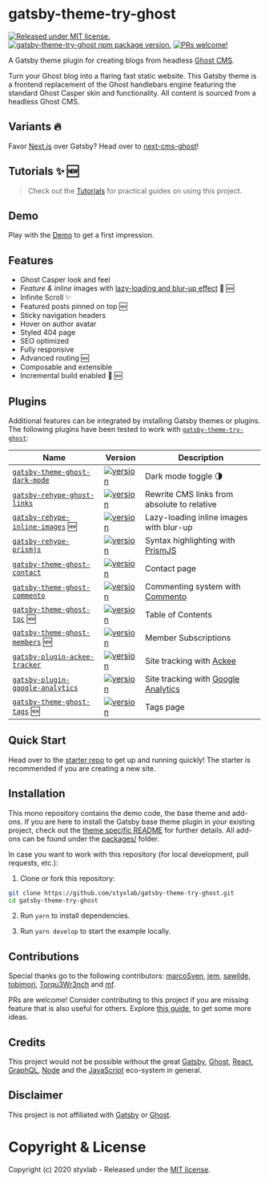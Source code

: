 # gatsby-theme-try-ghost

[![Released under MIT license.](https://badgen.net/github/license/micromatch/micromatch)](https://github.com/styxlab/gatsby-theme-try-ghost/blob/master/LICENSE)
[![gatsby-theme-try-ghost npm package version.](https://badgen.net/npm/v/gatsby-theme-try-ghost)](https://www.npmjs.com/package/gatsby-theme-try-ghost)
[![PRs welcome!](https://img.shields.io/badge/PRs-welcome-brightgreen.svg)]()

A Gatsby theme plugin for creating blogs from headless [Ghost CMS](https://ghost.org/changelog/jamstack/).

Turn your Ghost blog into a flaring fast static website. This Gatsby theme is a frontend replacement of the Ghost handlebars engine featuring the standard Ghost Casper skin and functionality. All content is sourced from a headless Ghost CMS.

## Variants 🔥

Favor [Next.js](https://nextjs.org/) over Gatsby? Head over to [next-cms-ghost](https://github.com/styxlab/next-cms-ghost)!

## Tutorials ✨ 🆕

> Check out the [Tutorials](https://www.jamify.org) for practical guides on using this project.

## Demo

Play with the [Demo](https://demo.jamify.org/) to get a first impression.

## Features

-   Ghost Casper look and feel
-   _Feature & inline_ images with [lazy-loading and blur-up effect](https://using-gatsby-image.gatsbyjs.org/) 🚀 🆕
-   Infinite Scroll ✨
-   Featured posts pinned on top 🆕
-   Sticky navigation headers
-   Hover on author avatar
-   Styled 404 page
-   SEO optimized
-   Fully responsive
-   Advanced routing 🆕
-   Composable and extensible
-   Incremental build enabled 🚀 🆕

## Plugins

Additional features can be integrated by installing Gatsby themes or plugins. The following plugins have been tested to work with [`gatsby-theme-try-ghost`](https://github.com/styxlab/gatsby-theme-try-ghost/tree/master/packages/gatsby-theme-try-ghost):

| Name                                                                                                                                   | Version                                                                                                                             | Description                                                                    |
| -------------------------------------------------------------------------------------------------------------------------------------- | ----------------------------------------------------------------------------------------------------------------------------------- | ------------------------------------------------------------------------------ |
| [`gatsby-theme-ghost-dark-mode`](https://github.com/styxlab/gatsby-theme-try-ghost/tree/master/packages/gatsby-theme-ghost-dark-mode)  | [![version](https://badgen.net/npm/v/gatsby-theme-ghost-dark-mode)](https://www.npmjs.com/package/gatsby-theme-ghost-dark-mode)     | Dark mode toggle 🌗                                                            |
| [`gatsby-rehype-ghost-links`](https://github.com/styxlab/gatsby-theme-try-ghost/tree/master/packages/gatsby-rehype-ghost-links)        | [![version](https://badgen.net/npm/v/gatsby-rehype-ghost-links)](https://www.npmjs.com/package/gatsby-rehype-ghost-links)           | Rewrite CMS links from absolute to relative                                    |
| [`gatsby-rehype-inline-images`](https://github.com/styxlab/gatsby-theme-try-ghost/tree/master/packages/gatsby-rehype-inline-images) 🆕 | [![version](https://badgen.net/npm/v/gatsby-rehype-inline-images)](https://www.npmjs.com/package/gatsby-rehype-inline-images)       | Lazy-loading inline images with blur-up                                        |
| [`gatsby-rehype-prismjs`](https://github.com/styxlab/gatsby-theme-try-ghost/tree/master/packages/gatsby-rehype-prismjs)                | [![version](https://badgen.net/npm/v/gatsby-rehype-prismjs)](https://www.npmjs.com/package/gatsby-rehype-prismjs)                   | Syntax highlighting with [PrismJS](http://prismjs.com/)                        |
| [`gatsby-theme-ghost-contact`](https://github.com/styxlab/gatsby-theme-try-ghost/tree/master/packages/gatsby-theme-ghost-contact)      | [![version](https://badgen.net/npm/v/gatsby-theme-ghost-contact)](https://www.npmjs.com/package/gatsby-theme-ghost-contact)         | Contact page                                                                   |
| [`gatsby-theme-ghost-commento`](https://github.com/styxlab/gatsby-theme-try-ghost/tree/master/packages/gatsby-theme-ghost-commento)    | [![version](https://badgen.net/npm/v/gatsby-theme-ghost-commento)](https://www.npmjs.com/package/gatsby-theme-ghost-commento)       | Commenting system with [Commento](https://commento.io/)                        |
| [`gatsby-theme-ghost-toc`](https://github.com/styxlab/gatsby-theme-try-ghost/tree/master/packages/gatsby-theme-ghost-toc) 🆕           | [![version](https://badgen.net/npm/v/gatsby-theme-ghost-toc)](https://www.npmjs.com/package/gatsby-theme-ghost-toc)                 | Table of Contents                                                              |
| [`gatsby-theme-ghost-members`](https://github.com/styxlab/gatsby-theme-try-ghost/tree/master/packages/gatsby-theme-ghost-members) 🆕   | [![version](https://badgen.net/npm/v/gatsby-theme-ghost-members)](https://www.npmjs.com/package/gatsby-theme-ghost-members)         | Member Subscriptions                                                           |
| [`gatsby-plugin-ackee-tracker`](https://github.com/burnsy/gatsby-plugin-ackee-tracker)                                                 | [![version](https://badgen.net/npm/v/gatsby-plugin-ackee-tracker)](https://www.npmjs.com/package/gatsby-plugin-ackee-tracker)       | Site tracking with [Ackee](https://github.com/electerious/Ackee)               |
| [`gatsby-plugin-google-analytics`](https://github.com/gatsbyjs/gatsby/tree/master/packages/gatsby-plugin-google-analytics)             | [![version](https://badgen.net/npm/v/gatsby-plugin-google-analytics)](https://www.npmjs.com/package/gatsby-plugin-google-analytics) | Site tracking with [Google Analytics](https://developers.google.com/analytics) |
| [`gatsby-theme-ghost-tags`](https://github.com/styxlab/gatsby-theme-try-ghost/tree/master/packages/gatsby-theme-ghost-tags) 🆕         | [![version](https://badgen.net/npm/v/gatsby-theme-ghost-tags)](https://www.npmjs.com/package/gatsby-theme-ghost-tags)         | Tags page                                                                   |

## Quick Start

Head over to the [starter repo](https://github.com/styxlab/gatsby-starter-try-ghost) to get up and running quickly! The starter is recommended if you are creating a new site.

## Installation

This mono repository contains the demo code, the base theme and add-ons. If you are here to install the Gatsby base theme plugin in your existing project, check out the [theme specific README](https://github.com/styxlab/gatsby-theme-try-ghost/tree/master/packages/gatsby-theme-try-ghost/README.md) for further details. All add-ons can be found under the [packages/](https://github.com/styxlab/gatsby-theme-try-ghost/tree/master/packages/) folder.

In case you want to work with this repository (for local development, pull requests, etc.):

1. Clone or fork this repository:

```bash
git clone https://github.com/styxlab/gatsby-theme-try-ghost.git
cd gatsby-theme-try-ghost
```

2. Run `yarn` to install dependencies.

3. Run `yarn develop` to start the example locally.

## Contributions

Special thanks go to the following contributors: [marcoSven](https://github.com/marcoSven), [jem](https://github.com/jempurich), [sawilde](https://github.com/sawilde), [tobimori](https://github.com/tobimori), [Torqu3Wr3nch](https://github.com/Torqu3Wr3nch) and [mf](https://github.com/motherfacker).

PRs are welcome! Consider contributing to this project if you are missing feature that is also useful for others. Explore [this guide](https://github.com/styxlab/gatsby-theme-try-ghost/tree/master/CONTRIBUTING.md), to get some more ideas.

## Credits

This project would not be possible without the great [Gatsby](https://www.gatsbyjs.org/), [Ghost](https://ghost.org/), [React](https://reactjs.org/), [GraphQL](https://graphql.org/), [Node](https://nodejs.org) and the [JavaScript](https://developer.mozilla.org/de/docs/Web/JavaScript) eco-system in general.

## Disclaimer

This project is not affiliated with [Gatsby](https://www.gatsbyjs.org/) or [Ghost](https://ghost.org/).

# Copyright & License

Copyright (c) 2020 styxlab - Released under the [MIT license](LICENSE).
